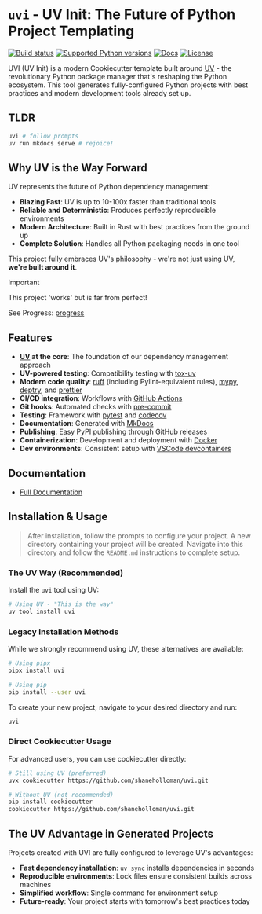 # `uvi` - UV Init: The Future of Python Project Templating

[![Build status](https://img.shields.io/github/actions/workflow/status/shaneholloman/uvi/main.yml?branch=main)](https://github.com/shaneholloman/uvi/actions/workflows/main.yml?query=branch%3Amain)
[![Supported Python versions](https://img.shields.io/badge/python-3.10_%7C_3.11_%7C_3.12_%7C_3.13-blue?labelColor=grey&color=blue)](https://github.com/shaneholloman/uvi/blob/main/pyproject.toml)
[![Docs](https://img.shields.io/badge/docs-gh--pages-blue)](https://shaneholloman.github.io/uvi/)
[![License](https://img.shields.io/github/license/shaneholloman/uvi)](https://img.shields.io/github/license/shaneholloman/uvi)

UVI (UV Init) is a modern Cookiecutter template built around [UV](https://docs.astral.sh/uv/) - the revolutionary Python package manager that's reshaping the Python ecosystem. This tool generates fully-configured Python projects with best practices and modern development tools already set up.

## TLDR

```sh
uvi # follow prompts
uv run mkdocs serve # rejoice!
```

## Why UV is the Way Forward

UV represents the future of Python dependency management:

- **Blazing Fast**: UV is up to 10-100x faster than traditional tools
- **Reliable and Deterministic**: Produces perfectly reproducible environments
- **Modern Architecture**: Built in Rust with best practices from the ground up
- **Complete Solution**: Handles all Python packaging needs in one tool

This project fully embraces UV's philosophy - we're not just using UV, **we're built around it**.

> [!IMPORTANT]
> This project 'works' but is far from perfect!

See Progress: [progress](./memory-bank/progress.md)

## Features

- **[UV](https://docs.astral.sh/uv/) at the core**: The foundation of our dependency management approach
- **UV-powered testing**: Compatibility testing with [tox-uv](https://github.com/tox-dev/tox-uv)
- **Modern code quality**: [ruff](https://github.com/charliermarsh/ruff) (including Pylint-equivalent rules), [mypy](https://mypy.readthedocs.io/en/stable/), [deptry](https://github.com/shaneholloman/deptry/), and [prettier](https://prettier.io/)
- **CI/CD integration**: Workflows with [GitHub Actions](https://github.com/features/actions)
- **Git hooks**: Automated checks with [pre-commit](https://pre-commit.com/)
- **Testing**: Framework with [pytest](https://docs.pytest.org/en/7.1.x/) and [codecov](https://about.codecov.io/)
- **Documentation**: Generated with [MkDocs](https://www.mkdocs.org/)
- **Publishing**: Easy PyPI publishing through GitHub releases
- **Containerization**: Development and deployment with [Docker](https://www.docker.com/)
- **Dev environments**: Consistent setup with [VSCode devcontainers](https://code.visualstudio.com/docs/devcontainers/containers)

## Documentation

- [Full Documentation](https://shaneholloman.github.io/uvi/)

## Installation & Usage

> After installation, follow the prompts to configure your project. A new directory containing your project will be created. Navigate into this directory and follow the `README.md` instructions to complete setup.

### The UV Way (Recommended)

Install the `uvi` tool using UV:

```bash
# Using UV - "This is the way"
uv tool install uvi
```

### Legacy Installation Methods

While we strongly recommend using UV, these alternatives are available:

```bash
# Using pipx
pipx install uvi
```

```bash
# Using pip
pip install --user uvi
```

To create your new project, navigate to your desired directory and run:

```bash
uvi
```

### Direct Cookiecutter Usage

For advanced users, you can use cookiecutter directly:

```bash
# Still using UV (preferred)
uvx cookiecutter https://github.com/shaneholloman/uvi.git

# Without UV (not recommended)
pip install cookiecutter
cookiecutter https://github.com/shaneholloman/uvi.git
```

## The UV Advantage in Generated Projects

Projects created with UVI are fully configured to leverage UV's advantages:

- **Fast dependency installation**: `uv sync` installs dependencies in seconds
- **Reproducible environments**: Lock files ensure consistent builds across machines
- **Simplified workflow**: Single command for environment setup
- **Future-ready**: Your project starts with tomorrow's best practices today
